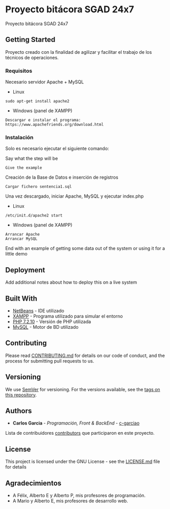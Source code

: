 ﻿# Proyecto bitácora SGAD 24x7
Proyecto bitácora SGAD 24x7
## Getting Started

Proyecto creado con la finalidad de agilizar y facilitar el trabajo de los técnicos de operaciones.

### Requisitos

Necesario servidor Apache + MySQL

* Linux
```
sudo apt-get install apache2
```
* Windows (panel de XAMPP)
```
Descargar e instalar el programa:
https://www.apachefriends.org/download.html
```
### Instalación

Solo es necesario ejecutar el siguiente comando:

Say what the step will be

```
Give the example
```
Creación de la Base de Datos e inserción de registros
```
Cargar fichero sentencia1.sql
```
Una vez descargado, iniciar Apache, MySQL y ejecutar index.php

* Linux
```
/etc/init.d/apache2 start
```
* Windows (panel de XAMPP)
```
Arrancar Apache
Arrancar MySQL
```

End with an example of getting some data out of the system or using it for a little demo

## Deployment

Add additional notes about how to deploy this on a live system

## Built With

* [NetBeans](https://netbeans.org/) - IDE utilizado
* [XAMPP](https://www.apachefriends.org/es/index.html) - Programa utilizado para simular el entorno
* [PHP 7.2.10](https://www.php.net/) - Versión de PHP utilizada
* [MySQL](https://www.mysql.com/) - Motor de BD utilizado

## Contributing

Please read [CONTRIBUTING.md](https://gist.github.com/PurpleBooth/b24679402957c63ec426) for details on our code of conduct, and the process for submitting pull requests to us.

## Versioning

We use [SemVer](http://semver.org/) for versioning. For the versions available, see the [tags on this repository](https://github.com/your/project/tags). 

## Authors

* **Carlos Garcia** - *Programación, Front & BackEnd* - [c-garciao](https://gist.github.com/c-garciao)

Lista de contribuidores [contributors](https://github.com/your/project/contributors) que participaron en este proyecto.

## License

This project is licensed under the GNU License - see the [LICENSE.md](LICENSE.md) file for details

## Agradecimientos

* A Félix, Alberto E y Alberto P, mis profesores de programación.
* A Mario y Alberto E, mis profesores de desarrollo web.
